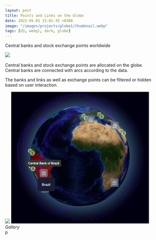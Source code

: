 ```yaml
---
layout: post
title: Points and Links on the Globe
date: 2022-05-01 15:01:35 +0300
image: "/images/projects/globe1/thumbnail.webp"
tags: [d3, webgl, dark, globe]
---
```


Central banks and stock exchange points worldwide

![](/images/projects/globe/preview.gif)

Central banks and stock exchange points are allocated on the globe. Central banks are connected with arcs according to the data.

The banks and links as well as exchange points can be filtered or hidden based on user interaction.

<div class="gallery-box">
  <div class="gallery">
    <img src="/images/projects/glole1/thumbnail.webp">
    <img src="/images/projects/globe1/2.png">
    
  </div>
  <em>Gallery</em>
</div>
p
